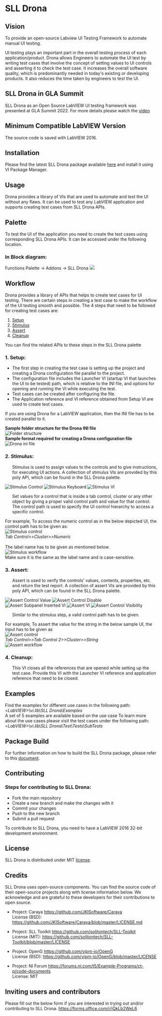 # SLL Drona
## Vision
To provide an open-source Labview UI Testing Framework to automate manual UI testing. 

UI testing plays an important part in the overall testing process of each application/product. Drona allows Engineers to automate the UI test by writing test cases that involve the concept of setting values to UI controls and asserting it to check the test case. It increases the overall software quality, which is predominantly needed in today's existing or developing products. It also reduces the time taken by engineers to test the UI.

## SLL Drona in GLA Summit
SLL Drona as an Open Source LabVIEW UI testing framework was presented at GLA Summit 2022. For more details please watch the [video](https://www.youtube.com/watch?v=4JryzEPQexM)


## Minimum Compatible LabVIEW Version
The source code is saved with LabVIEW 2016.

## Installation
Please find the latest SLL Drona package available [here](https://github.com/solitontech/SLL-Drona/releases/tag/v1.0.0) and install it using VI Package Manager.

## Usage
Drona provides a library of VIs that are used to automate and test the UI without any flaws. It can be used to test any LabVIEW application and supports creating test cases from SLL Drona APIs.

## Palette
To test the UI of the application you need to create the test cases using corresponding SLL Drona APIs. It can be accessed under the following location.

### In Block diagram:
Functions Palette -> Addons -> SLL Drona 
![](Images/Functions%20Palette.png)

## Workflow
Drona provides a library of APIs that helps to create test cases for UI testing. There are certain steps in creating a test case to make the workflow of the UI testing smooth and possible. The 4 steps that need to be followed for creating test cases are:

1. [Setup](#1-setup)
2. [Stimulus](#2-stimulus)
3. [Assert](#3-assert)
4. [Cleanup](#4-cleanup)

You can find the related APIs to these steps in the SLL Drona palette

### 1. Setup:
- The first step in creating the test case is setting up the project and creating a Drona configuration file parallel to the project.
- The configuration file includes the Launcher VI (startup VI that launches the UI to be tested) path, which is relative to the INI file, and options for opening and running the VI while executing the test.
- Test cases can be created after configuring the file.
- The Application reference and VI reference obtained from Setup VI are used to create test cases.

If you are using Drona for a LabVIEW application, then the INI file has to be created parallel to it.

 <b>Sample folder structure for the Drona INI file</b><br/>
![Folder structure](Images/INI_File_Structure.png) <br/>
<b>Sample format required for creating a Drona configuration file</b>
![Drona ini file](Images/Drona%20ini%20file.png)
### 2. Stimulus:
<ul>Stimulus is used to assign values to the controls and to give instructions, for executing UI actions. A collection of stimulus VIs are provided by this poly API, which can be found in the SLL Drona palette.</ul>

![Stimulus Control](Images/Stimulus%20API%20control.png) ![Stimulus Keyboard](Images/Stimulus%20API%20keyboard.png) ![Stimulus VI](Images/Stimulus%20API%20VI.png) <br/>
<ul>Set values for a control that is inside a tab control, cluster or any other object by giving a proper valid control path and value for that control. The control path is used to specify the UI control hierarchy to access a specific control. </ul>

For example, To access the numeric control as in the below depicted UI, the control path has to be given as: <br/>
![Stimulus control](Images/Stimulus%20control.png) <br/>
*Tab Control>>Cluster>>Numeric* <br/><br/>
The label name has to be given as mentioned below. <br/>
![Stimulus workflow](Images/Stimulus%20workflow.png) <br/>
Make sure it is the same as the label name and is case-sensitive. </ul>

### 3. Assert:
<ul>Assert is used to verify the controls' values, contents, properties, etc. and return the test report. A collection of assert VIs are provided by this poly API, which can be found in the SLL Drona palette. </ul>

![Assert Control Value](Images/Assert%20Control%20value.png) ![Assert Control Disable](Images/Assert%20Control%20disable.png) ![Assert Subpanel Inserted VI](Images/Assert%20Subpanel%20Inserted%20VI.png) ![Assert VI](Images/Assert%20VI%20Exec.png) ![Assert Control Visibility](Images/Assert%20Control%20visible.png) 
<ul>Similar to the stimulus step, a valid control path has to be given. </ul> 

For example, To assert the value for the string in the below sample UI, the input has to be given as <br/>
![Assert control](Images/Assert%20control.png)<br/>
*Tab Control>>Tab Control 2>>Cluster>>String* <br/>
![Assert workflow](Images/Assert%20workflow.png)
### 4. Cleanup:
<ul> This VI closes all the references that are opened while setting up the test case. Provide this VI with the Launcher VI reference and application reference that need to be closed. </ul>

## Examples
Find the examples for different use cases in the following path: <br/>
<*LabVIEW>\vi.lib\SLL Drona\Examples*  <br/>
A set of 5 examples are available based on the use case
To learn more about the use cases please visit the test cases under the following path: <br/>
<*LabVIEW>\vi.lib\SLL Drona\Test\Tests\SubTests* 

## Package Build
For further information on how to build the SLL Drona package, please refer to this [document](BUILD.md).

## Contributing 
### Steps for contributing to SLL Drona:
+ Fork the main repository
+ Create a new branch and make the changes with it
+ Commit your changes 
+ Push to the new branch
+ Submit a pull request 

To contribute to SLL Drona, you need to have a LabVIEW 2016 32-bit development environment.

## License 
SLL Drona is distributed under MIT [license](https://github.com/solitontech/SLL-Drona/blob/main/LICENSE). 

## Credits
SLL Drona uses open-source components. You can find the source code of their open-source projects along with license information below. We acknowledge and are grateful to these developers for their contributions to open source. 

* Project: Caraya https://github.com/JKISoftware/Caraya <br/>
License (BSD): https://github.com/JKISoftware/Caraya/blob/master/LICENSE.md

* Project: SLL Toolkit https://github.com/solitontech/SLL-Toolkit <br/>
License (MIT): https://github.com/solitontech/SLL-Toolkit/blob/master/LICENSE

* Project: OpenG https://github.com/vipm-io/OpenG<br/> 
License (BSD): https://github.com/vipm-io/OpenG/blob/master/LICENSE

* Project: NI Forum https://forums.ni.com/t5/Example-Programs/ct-p/code-documents <br/>
License: MIT

## Inviting users and contributors

Please fill out the below form if you are interested in trying out and/or contributing to SLL Drona.
https://forms.office.com/r/jQkLb2WeL6
